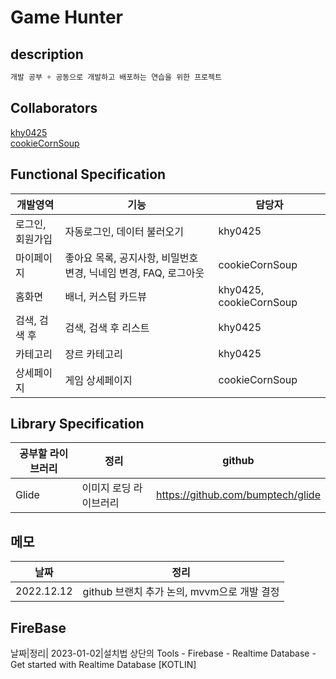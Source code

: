 # Game Hunter

## description
```c
개발 공부 + 공동으로 개발하고 배포하는 연습을 위한 프로젝트
```

## Collaborators
[khy0425](https://github.com/khy0425)  
[cookieCornSoup](https://github.com/cookieCornSoup)

## Functional Specification
개발영역|기능|담당자
---|--|---|
로그인, 회원가입|자동로그인, 데이터 불러오기|khy0425|
마이페이지|좋아요 목록, 공지사항, 비밀번호 변경, 닉네임 변경, FAQ, 로그아웃|cookieCornSoup|
홈화면|배너, 커스텀 카드뷰|khy0425, cookieCornSoup|
검색, 검색 후|검색, 검색 후 리스트|khy0425|
카테고리|장르 카테고리|khy0425|
상세페이지|게임 상세페이지|cookieCornSoup|

## Library Specification
공부할 라이브러리|정리|github
---|--|---|
Glide|이미지 로딩 라이브러리|https://github.com/bumptech/glide

## 메모
날짜|정리|
---|--|
2022.12.12|github 브랜치 추가 논의, mvvm으로 개발 결정

## FireBase
날짜|정리|
2023-01-02|설치법 상단의 Tools - Firebase - Realtime Database - Get started with Realtime Database [KOTLIN] 
